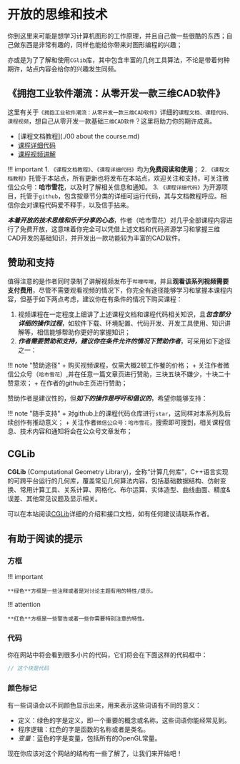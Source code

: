 # 开放的思维和技术

你到这里来可能是想学习计算机图形的工作原理，并且自己做一些很酷的东西；自己做东西是非常有趣的，同样也能给你带来对图形编程的兴趣；

亦或是为了了解和使用`CGlib`库，其中包含丰富的几何工具算法，不论是带着何种期许，站点内容会给你的兴趣发生同频。

## 《拥抱工业软件潮流：从零开发一款三维CAD软件》
这里有关于`《拥抱工业软件潮流：从零开发一款三维CAD软件》`详细的`课程文档、课程代码、课程视频`，想自己从零开发一款基础`三维CAD软件`？这里将助力你的期许成真。

+ [课程文档教程](./00 about the course.md)
+ [课程详细代码](https://github.com/hashixuehua/GLViewer)
+ [课程视频讲解]()

!!! important
	1. `《课程文档教程》`、`《课程详细代码》`均为**免费阅读和使用**；
	2. `《课程文档教程》`托管于本站点，所有更新也将发布在本站点，欢迎关注和支持，可关注微信公众号：**哈市雪花**，以及时了解相关信息和通知。
	3. `《课程详细代码》`为开源项目，托管于`github`，包含按章节分类的详细可运行代码，其与文档教程呼应。相信你会对课程代码爱不释手，以及信手拈来。

***本着开放的技术思维和乐于分享的心态***，作者（哈市雪花）对几乎全部课程内容进行了免费开放，这意味着你完全可以凭借上述文档和代码资源学习和掌握三维CAD开发的基础知识，并开发出一款功能较为丰富的CAD软件。

## **赞助和支持**
值得注意的是作者同时录制了讲解视频发布于`哔哩哔哩`，并且**观看该系列视频需要支付费用**，尽管不需要观看视频的情况下，你完全有途径能够学习和掌握本课程内容，但基于如下两点考虑，建议你在有条件的情况下购买课程：

1. 视频课程在一定程度上细讲了上述课程文档和课程代码相关知识，且***包含部分详细的操作过程***，如软件下载、环境配置、代码开发、开发工具使用、知识讲解等，相信能够帮助你更好的掌握知识；
2. ***作者需要赞助和支持，建议你在条件允许的情况下赞助作者***，可采用如下途径之一：

!!! note "赞助途径"
	+ 购买视频课程，仅需大概2顿工作餐的价格；
	+ 关注作者微信公众号（`哈市雪花`）,并在任意一篇文章页进行赞助，三块五块不嫌少，十块二十赞意浓；
	+ 在作者的github主页进行赞助； 

赞助作者是建议性的，但***如下的操作是呼吁和倡议的***，希望你能够支持：

!!! note "随手支持"
	+ 对github上的课程代码仓库进行`star`，这同样对本系列及后续创作有推动意义；
	+ 关注作者`微信公众号：哈市雪花`，搜索即可搜到，相关课程信息、技术内容和通知将会在公众号文章发布；

## CGLib
**CGLib** (Computational Geometry Library)，全称“计算几何库”，C++语言实现的可跨平台运行的几何库，覆盖常见几何算法内容，包括基础数据结构、仿射变换、常用计算工具、关系计算、网格化、布尔运算、实体造型、曲线曲面、精度&误差、其他常见议题及显示相关。

可以在本站阅读[CGLib](./intro.md)详细的介绍和接口文档，如有任何建议请联系作者。

## 有助于阅读的提示
### 方框

!!! important

	**绿色**方框是一些注释或者是对讨论主题有用的特性/提示。

!!! attention

	**红色**方框是一些警告或者一些你需要特别注意的特性。

### 代码

你在网站中将会看到很多小片的代码，它们将会在下面这样的代码框中：

```c++
// 这个块是代码
```

### 颜色标记

有一些词语会以不同颜色显示出来，用来表示这些词语有不同的意义：

- <def>定义</def>：绿色的字是定义，即一个重要的概念或名称，这些词语你能经常见到。
- <fun>程序逻辑</fun>：红色的字是函数的名称或者是类名。
- <var>变量</var>：蓝色的字是变量，包括所有的OpenGL常量。

现在你应该对这个网站的结构有一些了解了，让我们来开始吧！